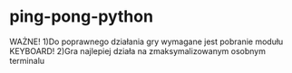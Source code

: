 # ping-pong-python
WAŻNE!
1)Do poprawnego działania gry wymagane jest pobranie modułu KEYBOARD!
2)Gra najlepiej działa na zmaksymalizowanym osobnym terminalu
